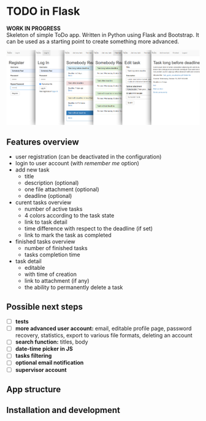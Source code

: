 # TODO in Flask
**WORK IN PROGRESS**  
Skeleton of simple ToDo app. Written in Python using Flask and Bootstrap. It can be used as a starting point to create something more advanced.  

![Preview](todo.png)  
## Features overview
- user registration (can be deactivated in the configuration)
- login to user account (with *remember me* option)
- add new task
    - title
    - description (optional)
    - one file attachment (optional)
    - deadline (optional)
- curent tasks overview
    - number of active tasks
    - 4 colors according to the task state
    - link to task detail
    - time difference with respect to the deadline (if set)
    - link to mark the task as completed
- finished tasks overview
    - number of finished tasks
    - tasks completion time
- task detail
    - editable
    - with time of creation
    - link to attachment (if any)
    - the ability to permanently delete a task
## Possible next steps
- [ ] **tests**
- [ ] **more advanced user account:** email, editable profile page, password recovery, statistics, export to various file formats, deleting an account
- [ ] **search function:** titles, body
- [ ] **date-time picker in JS**
- [ ] **tasks filtering**
- [ ] **optional email notification**
- [ ] **supervisor account**
## App structure

## Installation and development
